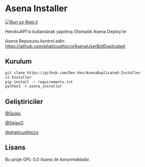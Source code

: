 # Asena Installer
[![Run on Repl.it](https://repl.it/badge/github/asenadev/installer)](https://repl.it/github/asenadev/installer)

HerokuAPI'si kullanılarak yapılmış Otomatik Asena Deploy'er

Asena Reposunu kontrol edin: https://github.com/phaticusthiccy/AsenaUserBotDuplicated
## Kurulum
```sh
git clone https://github.com/Dev-Xen/AsenaDuplicated-Installer
cd Installer
pip install -r requirements.txt
python3 -m asena_installer
```

## Geliştiriciler
[@Quiec](https://t.me/fusuf)

[@SelaxG](https://t.me/SelaxG)

[@phaticusthiccy](https://t.me/phaticusthiccy)

## Lisans
Bu proje GPL-3.0 lisansı ile korunmaktadır.
